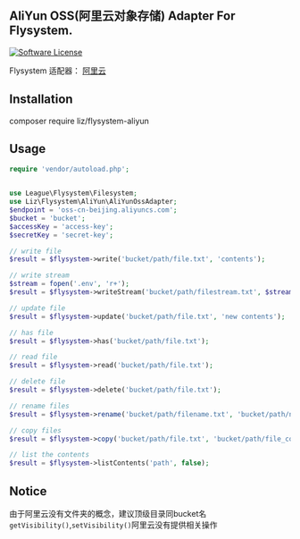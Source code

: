 ## AliYun OSS(阿里云对象存储) Adapter For Flysystem.
[![Software License](https://img.shields.io/badge/license-MIT-brightgreen.svg?style=flat-square)](LICENSE)

Flysystem 适配器： [阿里云](https://help.aliyun.com/document_detail/32099.html)

## Installation
composer require liz/flysystem-aliyun

## Usage
```php
require 'vendor/autoload.php';


use League\Flysystem\Filesystem;
use Liz\Flysystem\AliYun\AliYunOssAdapter;
$endpoint = 'oss-cn-beijing.aliyuncs.com';
$bucket = 'bucket'; 
$accessKey = 'access-key';
$secretKey = 'secret-key';

// write file
$result = $flysystem->write('bucket/path/file.txt', 'contents');

// write stream
$stream = fopen('.env', 'r+');
$result = $flysystem->writeStream('bucket/path/filestream.txt', $stream);

// update file
$result = $flysystem->update('bucket/path/file.txt', 'new contents');

// has file
$result = $flysystem->has('bucket/path/file.txt');

// read file
$result = $flysystem->read('bucket/path/file.txt');

// delete file
$result = $flysystem->delete('bucket/path/file.txt');

// rename files
$result = $flysystem->rename('bucket/path/filename.txt', 'bucket/path/newname.txt');

// copy files
$result = $flysystem->copy('bucket/path/file.txt', 'bucket/path/file_copy.txt');

// list the contents
$result = $flysystem->listContents('path', false);
```

## Notice
由于阿里云没有文件夹的概念，建议顶级目录同bucket名
`getVisibility()`,`setVisibility()`阿里云没有提供相关操作